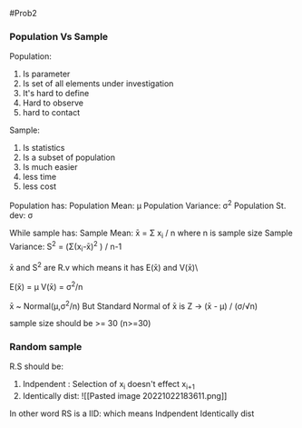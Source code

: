 #Prob2 
### Population Vs Sample
Population: 
1. Is parameter 
2. Is set of all elements under investigation
3. It's hard to define
4. Hard to observe
5. hard to contact


Sample:
1. Is statistics
2. Is a subset of population 
3. Is much easier
4. less time
5. less cost

Population has:
Population Mean: μ
Population Variance: σ<sup>2</sup> 
Population St. dev: σ

While sample has: 
Sample Mean: x̄ = Σ x<sub>i</sub> / n 
where n is sample size
Sample Variance: S<sup>2</sup> = (Σ(x<sub>i</sub>-x̄)<sup>2</sup> ) / n-1

x̄ and S<sup>2</sup> are R.v
which means it has E(x̄) and V(x̄)\

E(x̄) = μ
V(x̄) = σ<sup>2</sup>/n

x̄ ~ Normal(μ,σ<sup>2</sup>/n)
But Standard Normal of x̄ is
Z -> (x̄ - μ) / (σ/√n)

sample size should be >= 30 (n>=30)
### Random sample
R.S should be:
1. Indpendent : Selection of x<sub>i</sub> doesn't effect x<sub>i+1</sub>
2. Identically dist: ![[Pasted image 20221022183611.png]]

In other word RS is a IID: which means Indpendent Identically dist

